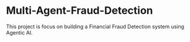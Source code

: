 # Multi-Agent-Fraud-Detection
This project is focus on building a Financial Fraud Detection system using Agentic AI.

